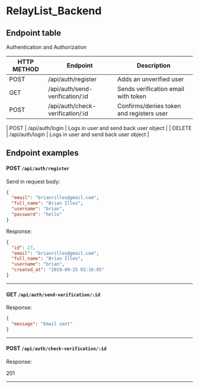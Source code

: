 # RelayList_Backend

## Endpoint table

Authentication and Authorization

| HTTP METHOD | Endpoint                         | Description                              |
| ----------- | -------------------------------- | ---------------------------------------- |
| POST        | /api/auth/register               | Adds an unverified user                  |
| GET         | /api/auth/send-verification/:id  | Sends verification email with token      |
| POST        | /api/auth/check-verification/:id | Confirms/denies token and registers user |

| POST | /api/auth/login | Logs in user and send back user object |
| DELETE | /api/auth/login | Logs in user and send back user object |

## Endpoint examples

#### POST `/api/auth/register`

Send in request body:

```json
{
  "email": "brianrilles@gmail.com",
  "full_name": "Brian Illes",
  "username": "brian",
  "password": "hello"
}
```

Response:

```json
{
  "id": 27,
  "email": "brianrilles@gmail.com",
  "full_name": "Brian Illes",
  "username": "brian",
  "created_at": "2019-09-25 02:16:05"
}
```

---

#### GET `/api/auth/send-verification/:id`

Response:

```json
{
  "message": "Email sent"
}
```

---

#### POST `/api/auth/check-verification/:id`

Response:

201

---
